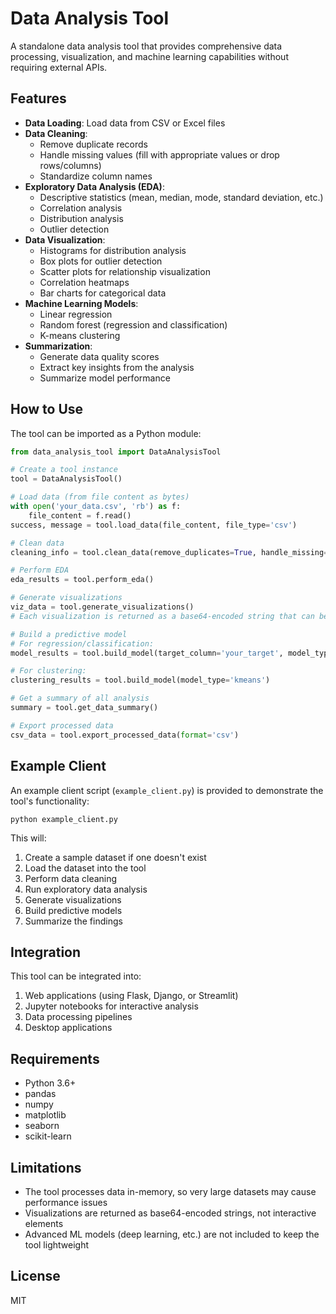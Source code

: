 # Data Analysis Tool

A standalone data analysis tool that provides comprehensive data processing, visualization, and machine learning capabilities without requiring external APIs.

## Features

- **Data Loading**: Load data from CSV or Excel files
- **Data Cleaning**: 
  - Remove duplicate records
  - Handle missing values (fill with appropriate values or drop rows/columns)
  - Standardize column names
- **Exploratory Data Analysis (EDA)**:
  - Descriptive statistics (mean, median, mode, standard deviation, etc.)
  - Correlation analysis
  - Distribution analysis
  - Outlier detection
- **Data Visualization**:
  - Histograms for distribution analysis
  - Box plots for outlier detection
  - Scatter plots for relationship visualization
  - Correlation heatmaps
  - Bar charts for categorical data
- **Machine Learning Models**:
  - Linear regression
  - Random forest (regression and classification)
  - K-means clustering
- **Summarization**:
  - Generate data quality scores
  - Extract key insights from the analysis
  - Summarize model performance

## How to Use

The tool can be imported as a Python module:

```python
from data_analysis_tool import DataAnalysisTool

# Create a tool instance
tool = DataAnalysisTool()

# Load data (from file content as bytes)
with open('your_data.csv', 'rb') as f:
    file_content = f.read()
success, message = tool.load_data(file_content, file_type='csv')

# Clean data
cleaning_info = tool.clean_data(remove_duplicates=True, handle_missing='fill')

# Perform EDA
eda_results = tool.perform_eda()

# Generate visualizations
viz_data = tool.generate_visualizations()
# Each visualization is returned as a base64-encoded string that can be displayed in various environments

# Build a predictive model
# For regression/classification:
model_results = tool.build_model(target_column='your_target', model_type='random_forest')

# For clustering:
clustering_results = tool.build_model(model_type='kmeans')

# Get a summary of all analysis
summary = tool.get_data_summary()

# Export processed data
csv_data = tool.export_processed_data(format='csv')
```

## Example Client

An example client script (`example_client.py`) is provided to demonstrate the tool's functionality:

```
python example_client.py
```

This will:
1. Create a sample dataset if one doesn't exist
2. Load the dataset into the tool
3. Perform data cleaning
4. Run exploratory data analysis
5. Generate visualizations
6. Build predictive models
7. Summarize the findings

## Integration

This tool can be integrated into:

1. Web applications (using Flask, Django, or Streamlit)
2. Jupyter notebooks for interactive analysis
3. Data processing pipelines
4. Desktop applications

## Requirements

- Python 3.6+
- pandas
- numpy
- matplotlib
- seaborn
- scikit-learn

## Limitations

- The tool processes data in-memory, so very large datasets may cause performance issues
- Visualizations are returned as base64-encoded strings, not interactive elements
- Advanced ML models (deep learning, etc.) are not included to keep the tool lightweight

## License

MIT